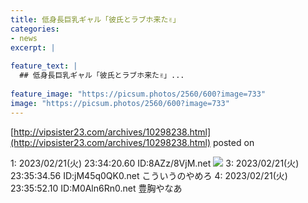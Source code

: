 ```yaml
---
title: 低身長巨乳ギャル「彼氏とラブホ来た✌」
categories:
- news
excerpt: |
  
feature_text: |
  ## 低身長巨乳ギャル「彼氏とラブホ来た✌」...
  
feature_image: "https://picsum.photos/2560/600?image=733"
image: "https://picsum.photos/2560/600?image=733"
---
```


[http://vipsister23.com/archives/10298238.html](http://vipsister23.com/archives/10298238.html)
posted on 

<!--more-->

1: 2023/02/21(火) 23:34:20.60 ID:8AZz/8VjM.net ![](https://livedoor.blogimg.jp/vipsister23/imgs/5/f/5fb6d7c6-s.jpg) 3: 2023/02/21(火) 23:35:34.56 ID:jM45q0QK0.net こういうのやめろ 4: 2023/02/21(火) 23:35:52.10 ID:M0Aln6Rn0.net 豊胸やなあ
